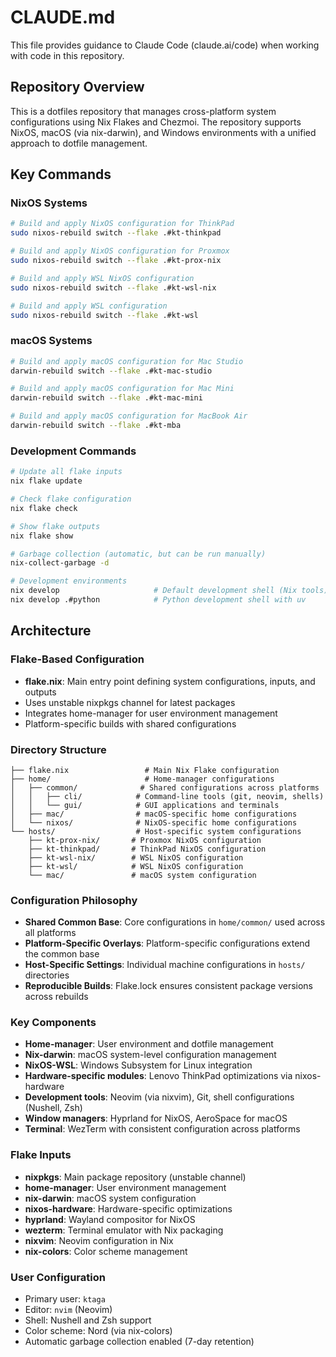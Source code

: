 # CLAUDE.md

This file provides guidance to Claude Code (claude.ai/code) when working with code in this repository.

## Repository Overview

This is a dotfiles repository that manages cross-platform system configurations using Nix Flakes and Chezmoi. The repository supports NixOS, macOS (via nix-darwin), and Windows environments with a unified approach to dotfile management.

## Key Commands

### NixOS Systems
```bash
# Build and apply NixOS configuration for ThinkPad
sudo nixos-rebuild switch --flake .#kt-thinkpad

# Build and apply NixOS configuration for Proxmox
sudo nixos-rebuild switch --flake .#kt-prox-nix

# Build and apply WSL NixOS configuration
sudo nixos-rebuild switch --flake .#kt-wsl-nix

# Build and apply WSL configuration
sudo nixos-rebuild switch --flake .#kt-wsl
```

### macOS Systems
```bash
# Build and apply macOS configuration for Mac Studio
darwin-rebuild switch --flake .#kt-mac-studio

# Build and apply macOS configuration for Mac Mini
darwin-rebuild switch --flake .#kt-mac-mini

# Build and apply macOS configuration for MacBook Air
darwin-rebuild switch --flake .#kt-mba
```

### Development Commands
```bash
# Update all flake inputs
nix flake update

# Check flake configuration
nix flake check

# Show flake outputs
nix flake show

# Garbage collection (automatic, but can be run manually)
nix-collect-garbage -d

# Development environments
nix develop                     # Default development shell (Nix tools)
nix develop .#python            # Python development shell with uv
```

## Architecture

### Flake-Based Configuration
- **flake.nix**: Main entry point defining system configurations, inputs, and outputs
- Uses unstable nixpkgs channel for latest packages
- Integrates home-manager for user environment management
- Platform-specific builds with shared configurations

### Directory Structure
```
├── flake.nix                 # Main Nix Flake configuration
├── home/                     # Home-manager configurations
│   ├── common/              # Shared configurations across platforms
│   │   ├── cli/            # Command-line tools (git, neovim, shells)
│   │   └── gui/            # GUI applications and terminals
│   ├── mac/                # macOS-specific home configurations  
│   └── nixos/              # NixOS-specific home configurations
└── hosts/                  # Host-specific system configurations
    ├── kt-prox-nix/       # Proxmox NixOS configuration
    ├── kt-thinkpad/       # ThinkPad NixOS configuration
    ├── kt-wsl-nix/        # WSL NixOS configuration
    ├── kt-wsl/            # WSL NixOS configuration
    └── mac/               # macOS system configuration
```

### Configuration Philosophy
- **Shared Common Base**: Core configurations in `home/common/` used across all platforms
- **Platform-Specific Overlays**: Platform-specific configurations extend the common base
- **Host-Specific Settings**: Individual machine configurations in `hosts/` directories
- **Reproducible Builds**: Flake.lock ensures consistent package versions across rebuilds

### Key Components
- **Home-manager**: User environment and dotfile management
- **Nix-darwin**: macOS system-level configuration management
- **NixOS-WSL**: Windows Subsystem for Linux integration
- **Hardware-specific modules**: Lenovo ThinkPad optimizations via nixos-hardware
- **Development tools**: Neovim (via nixvim), Git, shell configurations (Nushell, Zsh)
- **Window managers**: Hyprland for NixOS, AeroSpace for macOS
- **Terminal**: WezTerm with consistent configuration across platforms

### Flake Inputs
- **nixpkgs**: Main package repository (unstable channel)
- **home-manager**: User environment management
- **nix-darwin**: macOS system configuration
- **nixos-hardware**: Hardware-specific optimizations
- **hyprland**: Wayland compositor for NixOS
- **wezterm**: Terminal emulator with Nix packaging
- **nixvim**: Neovim configuration in Nix
- **nix-colors**: Color scheme management

### User Configuration
- Primary user: `ktaga`
- Editor: `nvim` (Neovim)
- Shell: Nushell and Zsh support
- Color scheme: Nord (via nix-colors)
- Automatic garbage collection enabled (7-day retention)